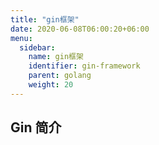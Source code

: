 ```yaml
---
title: "gin框架"
date: 2020-06-08T06:00:20+06:00
menu:
  sidebar:
    name: gin框架
    identifier: gin-framework
    parent: golang
    weight: 20
---
```



## Gin 简介

